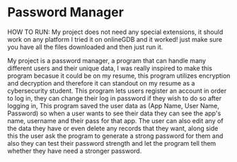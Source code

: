 # Password Manager

HOW TO RUN: My project does not need any special extensions, it should work on any platform I tried it on onlineGDB and it worked! 
just make sure you have all the files downloaded and then just run it.

My project is a password manager, a program that can handle many different users and their unique data, I was really inspired to make this
program becasue it could be on my resume, this program utilizes encryption and decryption and therefore it can standout on my resume
as a cybersecurity student. This program lets users register an account in order to log in, they can change their log in password if they wish to do so after logging in,
This program saved the user data as (App Name, User Name, Password) so when a user wants to see their data they can see the app's name, username and their pass for that app.
The user can also edit any of the data they have or even delete any records that they want, along side this the user ask the program to generate a strong password for them
and also they can test their password strength and let the program tell them whether they have need a stronger password.

